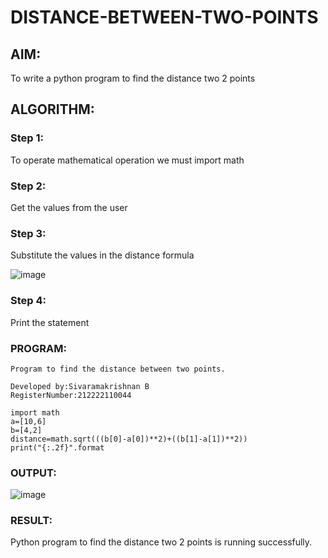 # DISTANCE-BETWEEN-TWO-POINTS

## AIM:
To write a python program to find the distance two 2 points

## ALGORITHM:

### Step 1: 
To operate mathematical operation we must import math

### Step 2: 
Get the values from the user

### Step 3: 
Substitute the values in the distance formula  

![image](https://github.com/SivaramakrishnanBaskar/DISTANCE-BETWEEN-TWO-POINTS/assets/119476322/d32ca5cf-4201-4f6c-88c6-72f7ad79be7d)

### Step 4: 
Print the statement

### PROGRAM:
```
Program to find the distance between two points.

Developed by:Sivaramakrishnan B
RegisterNumber:212222110044

import math
a=[10,6]
b=[4,2]
distance=math.sqrt(((b[0]-a[0])**2)+((b[1]-a[1])**2))
print("{:.2f}".format

```

### OUTPUT:
![image](https://github.com/SivaramakrishnanBaskar/DISTANCE-BETWEEN-TWO-POINTS/assets/119476322/f363b23e-8b32-4f3d-ace9-0161de6c5548)

### RESULT:
Python program to find the distance two 2 points is running successfully.
